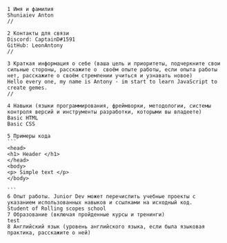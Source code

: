 
    1 Имя и фамилия
    Shuniaiev Anton
    //

    2 Контакты для связи
    Discord: CaptainD#1591
    GitHub: LeonAntony
    //

    3 Краткая информация о себе (ваша цель и приоритеты, подчеркните свои сильные стороны, расскажите о  своём опыте работы, если опыта работы нет, расскажите о своём стремлении учиться и узнавать новое)
    Hello every one, my name is Antony - im start to learn JavaScript to create gemes.
    //

    4 Навыки (языки программирования, фреймворки, методологии, системы контроля версий и инструменты разработки, которыми вы владеете)
    Basic HTML
    Basic CSS

    5 Примеры кода
    ```
    <head>
    <h1> Header </h1>
    </head>
    <body>
    <p> Simple text </p>
    </body>

    ```
    6 Опыт работы. Junior Dev может перечислить учебные проекты с указанием использованных навыков и ссылками на исходный код.
    Student of Rolling scopes school
    7 Образование (включая пройденные курсы и тренинги)
    test
    8 Английский язык (уровень английского языка, если была языковая практика, расскажите о ней)
